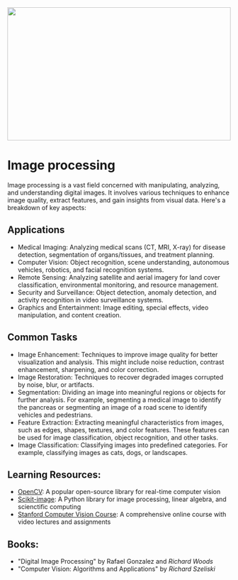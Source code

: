 
<div align="center"><img src="https://upload.wikimedia.org/wikipedia/commons/thumb/d/d8/Pieter_Bruegel_the_Elder_-_Hunters_in_the_Snow_%28Winter%29_-_Google_Art_Project.jpg/1200px-Pieter_Bruegel_the_Elder_-_Hunters_in_the_Snow_%28Winter%29_-_Google_Art_Project.jpg" height="300" width="100%"/></div>

# Image processing

Image processing is a vast field concerned with manipulating, analyzing, and understanding digital images. It involves various techniques to enhance image quality, extract features, and gain insights from visual data. Here's a breakdown of key aspects:

## Applications
- Medical Imaging: Analyzing medical scans (CT, MRI, X-ray) for disease detection, segmentation of organs/tissues, and treatment planning.
- Computer Vision: Object recognition, scene understanding, autonomous vehicles, robotics, and facial recognition systems.
- Remote Sensing: Analyzing satellite and aerial imagery for land cover classification, environmental monitoring, and resource management.
- Security and Surveillance: Object detection, anomaly detection, and activity recognition in video surveillance systems.
- Graphics and Entertainment: Image editing, special effects, video manipulation, and content creation.

## Common Tasks
- Image Enhancement: Techniques to improve image quality for better visualization and analysis. This might include noise reduction, contrast enhancement, sharpening, and color correction.
- Image Restoration: Techniques to recover degraded images corrupted by noise, blur, or artifacts.
- Segmentation: Dividing an image into meaningful regions or objects for further analysis. For example, segmenting a medical image to identify the pancreas or segmenting an image of a road scene to identify vehicles and pedestrians.
- Feature Extraction: Extracting meaningful characteristics from images, such as edges, shapes, textures, and color features. These features can be used for image classification, object recognition, and other tasks.
- Image Classification: Classifying images into predefined categories. For example, classifying images as cats, dogs, or landscapes.

## Learning Resources:

- [OpenCV](https://opencv.org/): A popular open-source library for real-time computer vision 
- [Scikit-image](https://scikit-image.org/): A Python library for image processing, linear algebra, and scienctific computing 
- [Stanford Computer Vision Course](https://online.stanford.edu/courses/cs231n-deep-learning-computer-vision): A comprehensive online course with video lectures and assignments 

## Books:
- "Digital Image Processing" by Rafael Gonzalez and <i>Richard Woods</i>
- "Computer Vision: Algorithms and Applications" by <i>Richard Szeliski</i>
